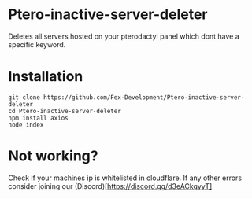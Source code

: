 # Ptero-inactive-server-deleter
Deletes all servers hosted on your pterodactyl panel which dont have a specific keyword.

# Installation
```
git clone https://github.com/Fex-Development/Ptero-inactive-server-deleter
cd Ptero-inactive-server-deleter
npm install axios
node index
```
# Not working?
Check if your machines ip is whitelisted in cloudflare.
If any other errors consider joining our (Discord)[https://discord.gg/d3eACkqyyT]
